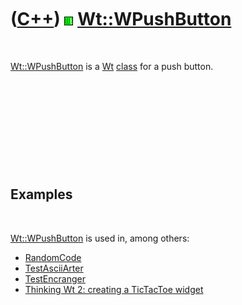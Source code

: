 
 

 

 

 

 

([C++](Cpp.md)) ![Wt](PicWt.png) [Wt::WPushButton](CppWPushButton.md)
=======================================================================

 

[Wt::WPushButton](CppWPushButton.md) is a [Wt](CppWt.md)
[class](CppClass.md) for a push button.

 

 

 

 

 

Examples
--------

 

[Wt::WPushButton](CppWPushButton.md) is used in, among others:

-   [RandomCode](ToolRandomCode.md)
-   [TestAsciiArter](ToolTestAsciiArter.md)
-   [TestEncranger](ToolTestEncranger.md)
-   [Thinking Wt 2: creating a TicTacToe widget](CppThinkingWt2.md)

 

 

 

 

 

 

